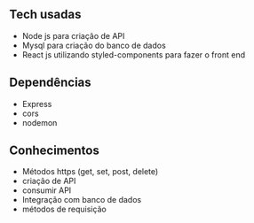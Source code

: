 ## Tech usadas
- Node js para criação de API
- Mysql para criação do banco de dados
- React js utilizando styled-components para fazer o front end
## Dependências
- Express
- cors
- nodemon
## Conhecimentos
- Métodos https (get, set, post, delete)
- criação de API
- consumir API
- Integração com banco de dados
- métodos de requisição
